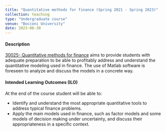 ```yaml
---
title: "Quantitative methods for finance (Spring 2021 - Spring 2023)"
collection: teaching
type: "Undergraduate course"
venue: "Bocconi University"
date: 2023-06-30
---
```


#### Description
[30025- Quantitative methods for finance](https://didattica.unibocconi.eu/ts/tsn_anteprima.php?cod_ins=30025&anno=2023&IdPag=6916) aims to provide students with adequate preparation to be able to profitably address and understand the quantitative modeling used in finance. The use of Matlab software is foreseen to analyze and discuss the models in a concrete way.

#### Intended Learning Outcomes (ILO)
At the end of the course student will be able to:
- Identify and understand the most appropriate quantitative tools to address typical finance problems.
- Apply the main models used in finance, such as factor models and some models of decision making under uncertainty, and discuss their appropriateness in a specific context.
